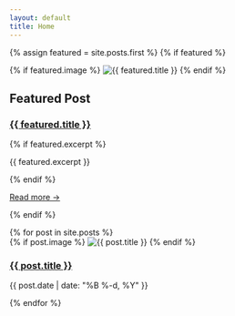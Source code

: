 ```yaml
---
layout: default
title: Home
---
```


<section class="homepage">

  {% assign featured = site.posts.first %}
  {% if featured %}
    <div class="featured-post-card">
      {% if featured.image %}
        <img src="{{ featured.image | relative_url }}" alt="{{ featured.title }}">
      {% endif %}
      <div class="card-content">
        <h2>Featured Post</h2>
        <h3><a href="{{ featured.url | relative_url }}">{{ featured.title }}</a></h3>
        {% if featured.excerpt %}
          <p>{{ featured.excerpt }}</p>
        {% endif %}
        <p class="read-more"><a href="{{ featured.url | relative_url }}">Read more →</a></p>
      </div>
    </div>
  {% endif %}

  <section class="post-list-cards">
    {% for post in site.posts %}
      <div class="post-card">
        {% if post.image %}
          <img src="{{ post.image | relative_url }}" alt="{{ post.title }}">
        {% endif %}
        <div class="card-content">
          <h3><a href="{{ post.url | relative_url }}">{{ post.title }}</a></h3>
          <p class="meta">{{ post.date | date: "%B %-d, %Y" }}</p>
        </div>
      </div>
    {% endfor %}
  </section>

</section>
